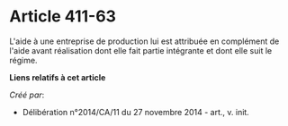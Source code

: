 # Article 411-63

L'aide à une entreprise de production lui est attribuée en complément de l'aide avant réalisation dont elle fait partie
intégrante et dont elle suit le régime.

**Liens relatifs à cet article**

_Créé par_:

  - Délibération n°2014/CA/11 du 27 novembre 2014 - art., v. init.
